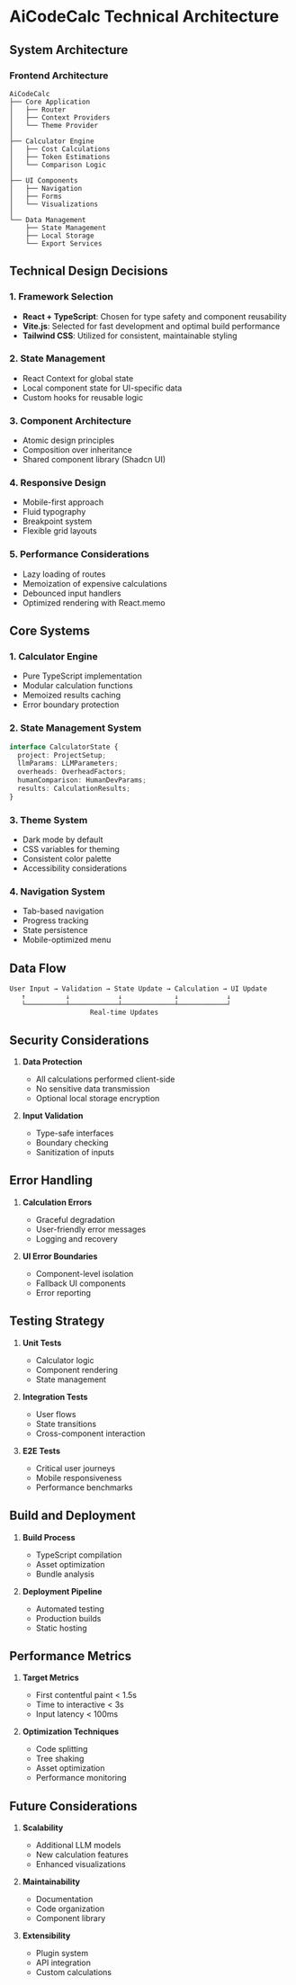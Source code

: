 # AiCodeCalc Technical Architecture

## System Architecture

### Frontend Architecture

```
AiCodeCalc
├── Core Application
│   ├── Router
│   ├── Context Providers
│   └── Theme Provider
│
├── Calculator Engine
│   ├── Cost Calculations
│   ├── Token Estimations
│   └── Comparison Logic
│
├── UI Components
│   ├── Navigation
│   ├── Forms
│   └── Visualizations
│
└── Data Management
    ├── State Management
    ├── Local Storage
    └── Export Services
```

## Technical Design Decisions

### 1. Framework Selection
- **React + TypeScript**: Chosen for type safety and component reusability
- **Vite.js**: Selected for fast development and optimal build performance
- **Tailwind CSS**: Utilized for consistent, maintainable styling

### 2. State Management
- React Context for global state
- Local component state for UI-specific data
- Custom hooks for reusable logic

### 3. Component Architecture
- Atomic design principles
- Composition over inheritance
- Shared component library (Shadcn UI)

### 4. Responsive Design
- Mobile-first approach
- Fluid typography
- Breakpoint system
- Flexible grid layouts

### 5. Performance Considerations
- Lazy loading of routes
- Memoization of expensive calculations
- Debounced input handlers
- Optimized rendering with React.memo

## Core Systems

### 1. Calculator Engine
- Pure TypeScript implementation
- Modular calculation functions
- Memoized results caching
- Error boundary protection

### 2. State Management System
```typescript
interface CalculatorState {
  project: ProjectSetup;
  llmParams: LLMParameters;
  overheads: OverheadFactors;
  humanComparison: HumanDevParams;
  results: CalculationResults;
}
```

### 3. Theme System
- Dark mode by default
- CSS variables for theming
- Consistent color palette
- Accessibility considerations

### 4. Navigation System
- Tab-based navigation
- Progress tracking
- State persistence
- Mobile-optimized menu

## Data Flow

```
User Input → Validation → State Update → Calculation → UI Update
   ↑          ↓            ↓             ↓            ↓
   └──────────┴────────────┴─────────────┴────────────┘
                    Real-time Updates
```

## Security Considerations

1. **Data Protection**
   - All calculations performed client-side
   - No sensitive data transmission
   - Optional local storage encryption

2. **Input Validation**
   - Type-safe interfaces
   - Boundary checking
   - Sanitization of inputs

## Error Handling

1. **Calculation Errors**
   - Graceful degradation
   - User-friendly error messages
   - Logging and recovery

2. **UI Error Boundaries**
   - Component-level isolation
   - Fallback UI components
   - Error reporting

## Testing Strategy

1. **Unit Tests**
   - Calculator logic
   - Component rendering
   - State management

2. **Integration Tests**
   - User flows
   - State transitions
   - Cross-component interaction

3. **E2E Tests**
   - Critical user journeys
   - Mobile responsiveness
   - Performance benchmarks

## Build and Deployment

1. **Build Process**
   - TypeScript compilation
   - Asset optimization
   - Bundle analysis

2. **Deployment Pipeline**
   - Automated testing
   - Production builds
   - Static hosting

## Performance Metrics

1. **Target Metrics**
   - First contentful paint < 1.5s
   - Time to interactive < 3s
   - Input latency < 100ms

2. **Optimization Techniques**
   - Code splitting
   - Tree shaking
   - Asset optimization
   - Performance monitoring

## Future Considerations

1. **Scalability**
   - Additional LLM models
   - New calculation features
   - Enhanced visualizations

2. **Maintainability**
   - Documentation
   - Code organization
   - Component library

3. **Extensibility**
   - Plugin system
   - API integration
   - Custom calculations
